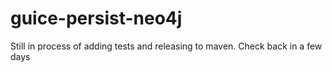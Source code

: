 # guice-persist-neo4j

Still in process of adding tests and releasing to maven. Check back in a few days
